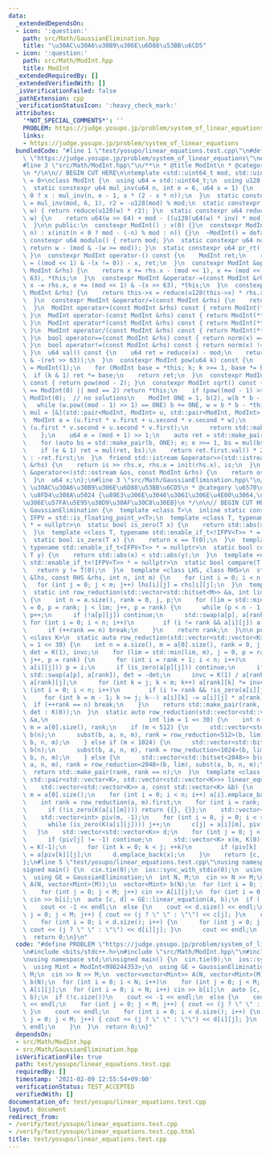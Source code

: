 ```yaml
---
data:
  _extendedDependsOn:
  - icon: ':question:'
    path: src/Math/GaussianElimination.hpp
    title: "\u30AC\u30A6\u30B9\u306E\u6D88\u53BB\u6CD5"
  - icon: ':question:'
    path: src/Math/ModInt.hpp
    title: ModInt
  _extendedRequiredBy: []
  _extendedVerifiedWith: []
  _isVerificationFailed: false
  _pathExtension: cpp
  _verificationStatusIcon: ':heavy_check_mark:'
  attributes:
    '*NOT_SPECIAL_COMMENTS*': ''
    PROBLEM: https://judge.yosupo.jp/problem/system_of_linear_equations
    links:
    - https://judge.yosupo.jp/problem/system_of_linear_equations
  bundledCode: "#line 1 \"test/yosupo/linear_equations.test.cpp\"\n#define PROBLEM\
    \ \"https://judge.yosupo.jp/problem/system_of_linear_equations\"\n#include <bits/stdc++.h>\n\
    #line 3 \"src/Math/ModInt.hpp\"\n/**\n * @title ModInt\n * @category \u6570\u5B66\
    \n */\n\n// BEGIN CUT HERE\n\ntemplate <std::uint64_t mod, std::uint64_t prim_root\
    \ = 0>\nclass ModInt {\n  using u64 = std::uint64_t;\n  using u128 = __uint128_t;\n\
    \  static constexpr u64 mul_inv(u64 n, int e = 6, u64 x = 1) {\n    return e ==\
    \ 0 ? x : mul_inv(n, e - 1, x * (2 - x * n));\n  }\n  static constexpr u64 inv\
    \ = mul_inv(mod, 6, 1), r2 = -u128(mod) % mod;\n  static constexpr u64 init(u64\
    \ w) { return reduce(u128(w) * r2); }\n  static constexpr u64 reduce(const u128\
    \ w) {\n    return u64(w >> 64) + mod - ((u128(u64(w) * inv) * mod) >> 64);\n\
    \  }\n\n public:\n  constexpr ModInt() : x(0) {}\n  constexpr ModInt(std::int64_t\
    \ n) : x(init(n < 0 ? mod - (-n) % mod : n)) {}\n  ~ModInt() = default;\n  static\
    \ constexpr u64 modulo() { return mod; }\n  static constexpr u64 norm(u64 w) {\
    \ return w - (mod & -(w >= mod)); }\n  static constexpr u64 pr_rt() { return prim_root;\
    \ }\n  constexpr ModInt operator-() const {\n    ModInt ret;\n    return ret.x\
    \ = ((mod << 1) & -(x != 0)) - x, ret;\n  }\n  constexpr ModInt &operator+=(const\
    \ ModInt &rhs) {\n    return x += rhs.x - (mod << 1), x += (mod << 1) & -(x >>\
    \ 63), *this;\n  }\n  constexpr ModInt &operator-=(const ModInt &rhs) {\n    return\
    \ x -= rhs.x, x += (mod << 1) & -(x >> 63), *this;\n  }\n  constexpr ModInt &operator*=(const\
    \ ModInt &rhs) {\n    return this->x = reduce(u128(this->x) * rhs.x), *this;\n\
    \  }\n  constexpr ModInt &operator/=(const ModInt &rhs) {\n    return this->operator*=(rhs.inverse());\n\
    \  }\n  ModInt operator+(const ModInt &rhs) const { return ModInt(*this) += rhs;\
    \ }\n  ModInt operator-(const ModInt &rhs) const { return ModInt(*this) -= rhs;\
    \ }\n  ModInt operator*(const ModInt &rhs) const { return ModInt(*this) *= rhs;\
    \ }\n  ModInt operator/(const ModInt &rhs) const { return ModInt(*this) /= rhs;\
    \ }\n  bool operator==(const ModInt &rhs) const { return norm(x) == norm(rhs.x);\
    \ }\n  bool operator!=(const ModInt &rhs) const { return norm(x) != norm(rhs.x);\
    \ }\n  u64 val() const {\n    u64 ret = reduce(x) - mod;\n    return ret + (mod\
    \ & -(ret >> 63));\n  }\n  constexpr ModInt pow(u64 k) const {\n    ModInt ret\
    \ = ModInt(1);\n    for (ModInt base = *this; k; k >>= 1, base *= base)\n    \
    \  if (k & 1) ret *= base;\n    return ret;\n  }\n  constexpr ModInt inverse()\
    \ const { return pow(mod - 2); }\n  constexpr ModInt sqrt() const {\n    if (*this\
    \ == ModInt(0) || mod == 2) return *this;\n    if (pow((mod - 1) >> 1) != 1) return\
    \ ModInt(0);  // no solutions\n    ModInt ONE = 1, b(2), w(b * b - *this);\n \
    \   while (w.pow((mod - 1) >> 1) == ONE) b += ONE, w = b * b - *this;\n    auto\
    \ mul = [&](std::pair<ModInt, ModInt> u, std::pair<ModInt, ModInt> v) {\n    \
    \  ModInt a = (u.first * v.first + u.second * v.second * w);\n      ModInt b =\
    \ (u.first * v.second + u.second * v.first);\n      return std::make_pair(a, b);\n\
    \    };\n    u64 e = (mod + 1) >> 1;\n    auto ret = std::make_pair(ONE, ModInt(0));\n\
    \    for (auto bs = std::make_pair(b, ONE); e; e >>= 1, bs = mul(bs, bs))\n  \
    \    if (e & 1) ret = mul(ret, bs);\n    return ret.first.val() * 2 < mod ? ret.first\
    \ : -ret.first;\n  }\n  friend std::istream &operator>>(std::istream &is, ModInt\
    \ &rhs) {\n    return is >> rhs.x, rhs.x = init(rhs.x), is;\n  }\n  friend std::ostream\
    \ &operator<<(std::ostream &os, const ModInt &rhs) {\n    return os << rhs.val();\n\
    \  }\n  u64 x;\n};\n#line 3 \"src/Math/GaussianElimination.hpp\"\n/**\n * @title\
    \ \u30AC\u30A6\u30B9\u306E\u6D88\u53BB\u6CD5\n * @category \u6570\u5B66\n * linear_equation(A,b)\
    \ \u8FD4\u308A\u5024 {\u89E3\u306E\u3046\u3061\u306E\u4E00\u3064,\u89E3\u7A7A\u9593\
    \u306E\u57FA\u5E95\u30D9\u30AF\u30C8\u30EB}\n */\n\n// BEGIN CUT HERE\n\nclass\
    \ GaussianElimination {\n  template <class T>\n  inline static constexpr bool\
    \ IFPV = std::is_floating_point_v<T>;\n  template <class T, typename std::enable_if_t<IFPV<T>>\
    \ * = nullptr>\n  static bool is_zero(T x) {\n    return std::abs(x) < 1e-8;\n\
    \  }\n  template <class T, typename std::enable_if_t<!IFPV<T>> * = nullptr>\n\
    \  static bool is_zero(T x) {\n    return x == T(0);\n  }\n  template <class T,\
    \ typename std::enable_if_t<IFPV<T>> * = nullptr>\n  static bool compare(T x,\
    \ T y) {\n    return std::abs(x) < std::abs(y);\n  }\n  template <class T, typename\
    \ std::enable_if_t<!IFPV<T>> * = nullptr>\n  static bool compare(T, T y) {\n \
    \   return y != T(0);\n  }\n  template <class LHS, class RHS>\n  static void subst(LHS\
    \ &lhs, const RHS &rhs, int n, int m) {\n    for (int i = 0; i < n; i++)\n   \
    \   for (int j = 0; j < m; j++) lhs[i][j] = rhs[i][j];\n  }\n  template <int M>\n\
    \  static int row_reduction(std::vector<std::bitset<M>> &a, int lim = 1 << 30)\
    \ {\n    int n = a.size(), rank = 0, j, p;\n    for (lim = std::min(lim, M), j\
    \ = 0, p = rank; j < lim; j++, p = rank) {\n      while (p < n - 1 && !a[p][j])\
    \ p++;\n      if (!a[p][j]) continue;\n      std::swap(a[p], a[rank]);\n     \
    \ for (int i = 0; i < n; i++)\n        if (i != rank && a[i][j]) a[i] ^= a[rank];\n\
    \      if (++rank == n) break;\n    }\n    return rank;\n  }\n\n public:\n  template\
    \ <class K>\n  static auto row_reduction(std::vector<std::vector<K>> &a, int lim\
    \ = 1 << 30) {\n    int n = a.size(), m = a[0].size(), rank = 0, j, p;\n    K\
    \ det = K(1), invc;\n    for (lim = std::min(lim, m), j = 0, p = rank; j < lim;\
    \ j++, p = rank) {\n      for (int i = rank + 1; i < n; i++)\n        if (compare(a[p][j],\
    \ a[i][j])) p = i;\n      if (is_zero(a[p][j])) continue;\n      if (p != rank)\
    \ std::swap(a[p], a[rank]), det = -det;\n      invc = K(1) / a[rank][j], det *=\
    \ a[rank][j];\n      for (int k = j; k < m; k++) a[rank][k] *= invc;\n      for\
    \ (int i = 0; i < n; i++)\n        if (i != rank && !is_zero(a[i][j]))\n     \
    \     for (int k = m - 1; k >= j; k--) a[i][k] -= a[i][j] * a[rank][k];\n    \
    \  if (++rank == n) break;\n    }\n    return std::make_pair(rank, rank == n ?\
    \ det : K(0));\n  }\n  static auto row_reduction(std::vector<std::vector<bool>>\
    \ &a,\n                            int lim = 1 << 30) {\n    int n = a.size(),\
    \ m = a[0].size(), rank;\n    if (m < 512) {\n      std::vector<std::bitset<512>>\
    \ b(n);\n      subst(b, a, n, m), rank = row_reduction<512>(b, lim), subst(a,\
    \ b, n, m);\n    } else if (m < 1024) {\n      std::vector<std::bitset<1024>>\
    \ b(n);\n      subst(b, a, n, m), rank = row_reduction<1024>(b, lim), subst(a,\
    \ b, n, m);\n    } else {\n      std::vector<std::bitset<2048>> b(n);\n      subst(b,\
    \ a, n, m), rank = row_reduction<2048>(b, lim), subst(a, b, n, m);\n    }\n  \
    \  return std::make_pair(rank, rank == n);\n  }\n  template <class K>\n  static\
    \ std::pair<std::vector<K>, std::vector<std::vector<K>>> linear_equation(\n  \
    \    std::vector<std::vector<K>> a, const std::vector<K> &b) {\n    int n = a.size(),\
    \ m = a[0].size();\n    for (int i = 0; i < n; i++) a[i].emplace_back(b[i]);\n\
    \    int rank = row_reduction(a, m).first;\n    for (int i = rank; i < n; ++i)\n\
    \      if (!is_zero(K(a[i][m]))) return {{}, {}};\n    std::vector<K> c(m, K(0));\n\
    \    std::vector<int> piv(m, -1);\n    for (int i = 0, j = 0; i < rank; i++) {\n\
    \      while (is_zero(K(a[i][j]))) j++;\n      c[j] = a[i][m], piv[j] = i;\n \
    \   }\n    std::vector<std::vector<K>> d;\n    for (int j = 0; j < m; ++j) {\n\
    \      if (piv[j] != -1) continue;\n      std::vector<K> x(m, K(0));\n      x[j]\
    \ = K(-1);\n      for (int k = 0; k < j; ++k)\n        if (piv[k] != -1) x[k]\
    \ = a[piv[k]][j];\n      d.emplace_back(x);\n    }\n    return {c, d};\n  }\n\
    };\n#line 5 \"test/yosupo/linear_equations.test.cpp\"\nusing namespace std;\n\n\
    signed main() {\n  cin.tie(0);\n  ios::sync_with_stdio(0);\n  using Mint = ModInt<998244353>;\n\
    \  using GE = GaussianElimination;\n  int N, M;\n  cin >> N >> M;\n  vector<vector<Mint>>\
    \ A(N, vector<Mint>(M));\n  vector<Mint> b(N);\n  for (int i = 0; i < N; i++)\n\
    \    for (int j = 0; j < M; j++) cin >> A[i][j];\n  for (int i = 0; i < N; i++)\
    \ cin >> b[i];\n  auto [c, d] = GE::linear_equation(A, b);\n  if (!c.size())\n\
    \    cout << -1 << endl;\n  else {\n    cout << d.size() << endl;\n    for (int\
    \ j = 0; j < M; j++) { cout << (j ? \" \" : \"\") << c[j]; }\n    cout << endl;\n\
    \    for (int i = 0; i < d.size(); i++) {\n      for (int j = 0; j < M; j++) {\
    \ cout << (j ? \" \" : \"\") << d[i][j]; }\n      cout << endl;\n    }\n  }\n\
    \  return 0;\n}\n"
  code: "#define PROBLEM \"https://judge.yosupo.jp/problem/system_of_linear_equations\"\
    \n#include <bits/stdc++.h>\n#include \"src/Math/ModInt.hpp\"\n#include \"src/Math/GaussianElimination.hpp\"\
    \nusing namespace std;\n\nsigned main() {\n  cin.tie(0);\n  ios::sync_with_stdio(0);\n\
    \  using Mint = ModInt<998244353>;\n  using GE = GaussianElimination;\n  int N,\
    \ M;\n  cin >> N >> M;\n  vector<vector<Mint>> A(N, vector<Mint>(M));\n  vector<Mint>\
    \ b(N);\n  for (int i = 0; i < N; i++)\n    for (int j = 0; j < M; j++) cin >>\
    \ A[i][j];\n  for (int i = 0; i < N; i++) cin >> b[i];\n  auto [c, d] = GE::linear_equation(A,\
    \ b);\n  if (!c.size())\n    cout << -1 << endl;\n  else {\n    cout << d.size()\
    \ << endl;\n    for (int j = 0; j < M; j++) { cout << (j ? \" \" : \"\") << c[j];\
    \ }\n    cout << endl;\n    for (int i = 0; i < d.size(); i++) {\n      for (int\
    \ j = 0; j < M; j++) { cout << (j ? \" \" : \"\") << d[i][j]; }\n      cout <<\
    \ endl;\n    }\n  }\n  return 0;\n}"
  dependsOn:
  - src/Math/ModInt.hpp
  - src/Math/GaussianElimination.hpp
  isVerificationFile: true
  path: test/yosupo/linear_equations.test.cpp
  requiredBy: []
  timestamp: '2021-02-09 12:55:54+09:00'
  verificationStatus: TEST_ACCEPTED
  verifiedWith: []
documentation_of: test/yosupo/linear_equations.test.cpp
layout: document
redirect_from:
- /verify/test/yosupo/linear_equations.test.cpp
- /verify/test/yosupo/linear_equations.test.cpp.html
title: test/yosupo/linear_equations.test.cpp
---
```

